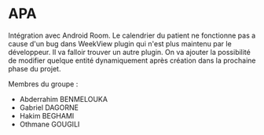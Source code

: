 # APA

Intégration avec Android Room.
Le calendrier du patient ne fonctionne pas a cause d'un bug dans WeekView plugin qui n'est plus maintenu par le développeur. Il va falloir trouver un autre plugin.
On va ajouter la possibilité de modifier quelque entité dynamiquement après création dans la prochaine phase du projet.

Membres du groupe :
- Abderrahim BENMELOUKA
- Gabriel DAGORNE
- Hakim BEGHAMI
- Othmane GOUGILI
